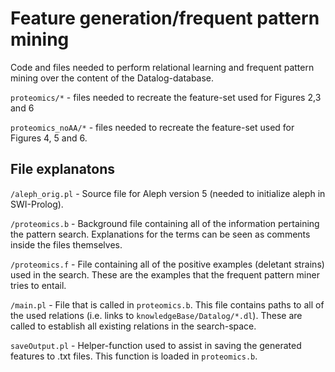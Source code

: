 # Feature generation/frequent pattern mining

Code and files needed to perform relational learning and frequent pattern mining over the content of the Datalog-database.

`proteomics/*` - files needed to recreate the feature-set used for Figures 2,3 and 6

`proteomics_noAA/*` - files needed to recreate the feature-set used for Figures 4, 5 and 6.


## File explanatons

`/aleph_orig.pl` - Source file for Aleph version 5 (needed to initialize aleph in SWI-Prolog).

`/proteomics.b` - Background file containing all of the information pertaining the pattern search. Explanations for the terms can be seen as comments inside the files themselves.

`/proteomics.f` - File containing all of the positive examples (deletant strains) used in the search. These are the examples that the frequent pattern miner tries to entail.

`/main.pl` - File that is called in `proteomics.b`. This file contains paths to all of the used relations (i.e. links to `knowledgeBase/Datalog/*.dl`). These are called to establish all existing relations in the search-space.

`saveOutput.pl` - Helper-function used to assist in saving the generated features to .txt files. This function is loaded in `proteomics.b`.


